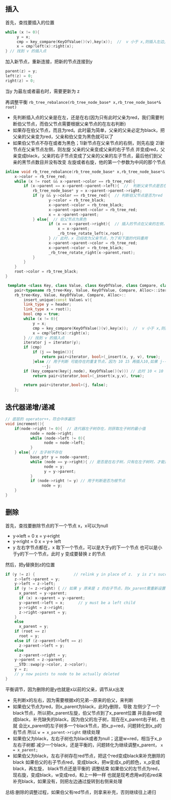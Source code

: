 

##  插入
首先，查找要插入的位置
```cpp
while (x != 0){
     y = x;
     cmp = key_compare(KeyOfValue()(v),key(x));  //  v 小于 x,则插入左边,否则放在右边
     x = cmp?left(x):right(x);
} // 找到 v 的插入点
```
加入新节点，重新连接，把新的节点连接到y
```cpp
parent(z) = y;
left(z) = 0;
right(z) = 0;
```
当y 为最左或者最右时，需要更新为 z

再调整平衡 `rb_tree_rebalance(rb_tree_node_base* x,rb_tree_node_base*& root)`
* 先判断插入点的父亲是在左，还是在右(因为只有此时父亲为red，我们需要判断伯父节点，而伯父节点需要根据父亲节点的在左右判断)
* 如果存在伯父节点，而且为red。此时最为简单，父亲的父亲必定为black，把父亲的父亲变为red，父亲和伯父变为黑色就可以了
* 如果伯父节点不存在或者为黑色；1)新节点在父亲节点的右侧，则先右旋 2)新节点在父亲节点左侧，则左旋 父亲的父亲变成父亲的右子节点
  并变成red，父亲变成black，父亲的右子节点变成了父亲的父亲的左子节点，最后他们到父亲的黑节点数目并没有改变
  左旋或者右旋，他的第一个参数为中间的那个节点

```cpp
inline void rb_tree_rebalance(rb_tree_node_base* x,rb_tree_node_base*& root){
    x->color = rb_tree_red;
    while (x != root && x->parent->color == rb_tree_red){
        if (x->parent == x->parent->parent->left){  //  判断父亲节点是否在左侧
            rb_tree_node_base* y = x->parent->parent->right;
            if (y && y->color == rb_tree_red){  // 判断伯父节点是否为red
                   y->color = rb_tree_black;
                   x->parent->color = rb_tree_black;
                   x->parent->parent->color = rb_tree_red;
                   x = x->parent->parent;
            } else{  // 伯父节点为黑色
                   if (x == x->parent->right){  // 插入的节点在父亲的左侧，需要左旋
                       x = x->parent;
                       _rb_tree_rotate_left(x,root);
                   } // 此时，x 已经改为父亲节点，为了和下面的代码重用
                   x->parent->parent->color = rb_tree_red;
                   x->parent->color = rb_tree_black;
                   _rb_tree_rotate_right(x->parent,root);
            }
        }
    }
    root->color = rb_tree_black;
}
```
```cpp
 template <class Key, class Value, class KeyOfValue, class Compare, class Alloc>
    pair<typename rb_tree<Key, Value, KeyOfValue, Compare, Alloc>::iterator,bool >
    rb_tree<Key, Value, KeyOfValue, Compare, Alloc>::
        insert_unique(const Value& v){
        link_type y = header;
        link_type x = root();
        bool cmp = true;
        while (x != 0){
            y = x;
            cmp = key_compare(KeyOfValue()(v),key(x));  //  v 小于 x,则插入左边,否则放在右边
            x = cmp?left(x):right(x);
        } // 找到 v 的插入点
        iterator j = iterator(y);
        if (cmp)
            if (j == begin()){
                return pair<iterator, bool>(_insert(x, y, v), true);
            }else // 用于判断 可能存在的重复节点，因为 10 15 再插入10,如果 j--必定为10
                --j;
        if (key_compare(key(j.node), KeyOfValue()(v))) // 此时 10 < 10 不成立，插入出错
            return pair<iterator,bool>(_insert(x,y,v), true);

        return pair<iterator,bool>(j, false);
    };
```

##  迭代器递增/递减
```cpp
// 底层的 operator++，符合中序遍历
void increment(){
    if(node->right != 0){  // 迭代器左子树存在，则获取左子树的最小值
           node = node->right;
           while (node->left != 0){
                 node = node->left;
           }
    } else{ // 左子树不存在
           base_ptr y = node->parent;
           while (node == y->right){ // 是否是在右子树，只有在左子树时，才能找到比自己大的节点
                 node = y;
                 y = y->parent;
           }
           if (node->right != y) // 用于判断是否为根节点
                node = y;
    }
}
```
## 删除
首先，查找要删除节点的下一个节点 x，x可以为null
* y->left = 0  x = y->right
* y->right = 0  x = y-> left
* y 左右字节点都在，x 取下一个节点，可以是大于y的下一个节点
  也可以是小于y的下一个节点，此时 y 变成要替换 z 的节点

然后，把y替换到z的位置
```cpp
if (y != z) {                 // relink y in place of z.  y is z's successor
    z->left->parent = y;
    y->left = z->left;
    if (y != z->right) { // 如果 y 原来是 z 的右子节点，则x_parent需重新设置
      x_parent = y->parent;
      if (x) x->parent = y->parent;
      y->parent->left = x;      // y must be a left child
      y->right = z->right;
      z->right->parent = y;
    }
    else
      x_parent = y;
    if (root == z)
      root = y;
    else if (z->parent->left == z)
      z->parent->left = y;
    else
      z->parent->right = y;
    y->parent = z->parent;
    __STD::swap(y->color, z->color);
    y = z;
    // y now points to node to be actually deleted
}
```
平衡调节，因为删除的是y也就是x以前的父亲，调节从x出发
* 先判断x的左右，因为需要根据x的兄弟--原来的伯父，来判断
* 如果伯父节点为red，则x_parent为black，此时y删除，导致
  左侧少了一个black节点，所以把x_parent左旋，伯父节点到了x_parent位置
  并且由red变成black，补充缺失的black，因为伯父的左子树，现在在x_parent右子树，也就
  会比x_parent的左子树多一个black节点，把x_p=red，问题转化到x_p的右节点
  所以 `w = x_parent->right` 继续处理
* 如果伯父为black，左右子树也为black或者为null；这是w=red，相当于x_p左右子树都
  减少一个black，还是平衡的，问题转化为继续调整x_parent， `x = x_parent;`
* 如果伯父为black，左右子树存在red节点，把这个red变成black来补充删除的black
  如果伯父的右子节点red，变成black，把w变成x_p的颜色，x_p变成black，再左旋， black节点还是平衡的  调整结束
  如果伯父的左节点为red，现右旋，变成black，w变成red，和上一种一样
  也就是现考虑用w的右red来补充black，如果没有，则把左边通过旋转到右侧来处理

总结:删除的调整过程，如果伯父有red节点，则拿来补充，否则继续往上递归


